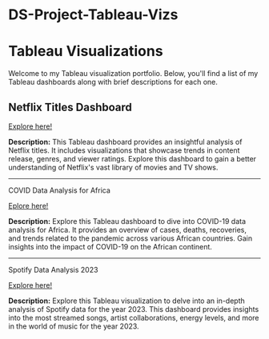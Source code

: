 # DS-Project-Tableau-Vizs

# Tableau Visualizations

Welcome to my Tableau visualization portfolio. Below, you'll find a list of my Tableau dashboards along with brief descriptions for each one.

## Netflix Titles Dashboard

[Explore here!](https://public.tableau.com/app/profile/testimony.adeyemi/viz/NetflixTitlesDashboard_16949028451520/Netflix?publish=yes)

**Description:** This Tableau dashboard provides an insightful analysis of Netflix titles. It includes visualizations that showcase trends in content release, genres, and viewer ratings. Explore this dashboard to gain a better understanding of Netflix's vast library of movies and TV shows.

---

COVID Data Analysis for Africa

[Eplore here!](https://public.tableau.com/app/profile/testimony.adeyemi/viz/CovidDataAnalysisforAfrica/Dashboard1)

**Description:** Explore this Tableau dashboard to dive into COVID-19 data analysis for Africa. It provides an overview of cases, deaths, recoveries, and trends related to the pandemic across various African countries. Gain insights into the impact of COVID-19 on the African continent.

---

Spotify Data Analysis 2023

[Explore here!](https://public.tableau.com/app/profile/testimony.adeyemi/viz/SpotifyData2023/SpotifyData2023)

**Description:** Explore this Tableau visualization to delve into an in-depth analysis of Spotify data for the year 2023. This dashboard provides insights into the most streamed songs, artist collaborations, energy levels, and more in the world of music for the year 2023.

